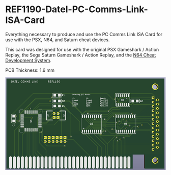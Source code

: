 # REF1190-Datel-PC-Comms-Link-ISA-Card
Everything necessary to produce and use the PC Comms Link ISA Card for use with the PSX, N64, and Saturn cheat devices.

This card was designed for use with the original PSX Gameshark / Action Replay, the Sega Saturn Gameshark / Action Replay, and the [N64 Cheat Development System](https://www.nesworld.com/n64-dateltrainercart.php).

PCB Thickness: 1.6 mm

![image](https://github.com/RWeick/REF1190-Datel-PC-Comms-Link-ISA-Card/blob/main/REF1190-2.png)
